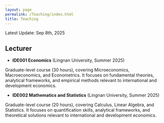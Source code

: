 ```yaml
---
layout: page
permalink: /Teaching/index.html
title: Teaching
---
```


Latest Update: Sep 8th, 2025&nbsp;

## Lecturer

- **IDE001 Economics** (Lingnan University, Summer 2025) <br>

Graduate-level course (30 hours), covering Microeconomics, Macroeconomics, and Econometrics. It focuses on fundamental theories, analytical frameworks, and empirical methods relevant to international and development economics. <br>

- **IDE002 Mathematics and Statistics** (Lingnan University, Summer 2025) <br>

Graduate-level course (20 hours), covering Calculus, Linear Algebra, and Statistics. It focuses on quantification skills, analytical frameworks, and theoretical solutions relevant to international and development economics. 

<br>


